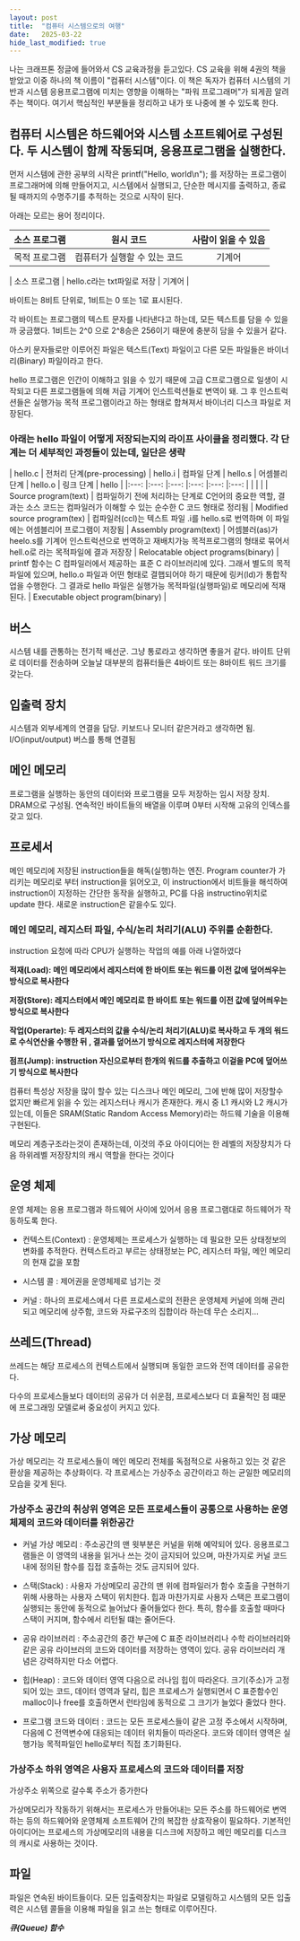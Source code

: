 ```yaml
---
layout: post
title:  "컴퓨터 시스템으로의 여행"
date:   2025-03-22
hide_last_modified: true
---
```


나는 크래프톤 정글에 들어와서 CS 교육과정을 듣고있다. CS 교육을 위해 4권의 책을 받았고 이중 하나의 책 이름이 "컴퓨터 시스템"이다. 이 책은 독자가 컴퓨터 시스템의 기반과 시스템 응용프로그램에 미치는 영향을 이해하는 "파워 프로그래머"가 되게끔 알려주는 책이다. 여기서 핵심적인 부분들을 정리하고 내가 또 나중에 볼 수 있도록 한다.

## 컴퓨터 시스템은 하드웨어와 시스템 소프트웨어로 구성된다. 두 시스템이 함께 작동되며, 응용프로그램을 실행한다.


먼저 시스템에 관한 공부의 시작은 printf("Hello, world\n"); 를 저장하는 프로그램이 프로그래머에 의해 만들어지고, 시스템에서 실행되고, 단순한 메시지를 출력하고, 종료될 때까지의 수명주기를 추적하는 것으로 시작이 된다.

아래는 모르는 용어 정리이다.

| 소스 프로그램 | 원시 코드 | 사람이 읽을 수 있음 |
|:---:|:---:|:---:|
| 목적 프로그램 | 컴퓨터가 실행할 수 있는 코드 | 기계어 |


| 소스 프로그램 | hello.c라는 txt파일로 저장 | 기계어 |

바이트는 8비트 단위로, 1비트는 0 또는 1로 표시된다.

각 바이트는 프로그램의 텍스트 문자를 나타낸다고 하는데, 모든 텍스트를 담을 수 있을까 궁금했다. 1비트는 2^0 으로 2^8승은 256이기 때문에 충분히 담을 수 있을거 같다.

아스키 문자들로만 이루어진 파일은 텍스트(Text) 파일이고 다른 모든 파일들은 바이너리(Binary) 파일이라고 한다.

hello 프로그램은 인간이 이해하고 읽을 수 있기 때문에 고급 C프로그램으로 일생이 시작되고 다른 프로그램들에 의해 저급 기계어 인스트럭션들로 변역이 돼. 그 후 인스트럭션들은 실행가능 목적 프로그램이라고 하는 형태로 합쳐져서 바이너리 디스크 파일로 저장된다.

### 아래는 hello 파일이 어떻게 저장되는지의 라이프 사이클을 정리했다. 각 단계는 더 세부적인 과정들이 있는데, 일단은 생략

| hello.c              | 전처리 단계(pre-processing)                                                                                           | hello.i                         | 컴파일 단계                                                                             | hello.s                | 어셈블리 단계                                                                                                | hello.o                              | 링크 단계                                                                                                                                                                                                                  | hello                              |
|:---:                 |:---:                                                                                                                 |:---:                     |:---:                                                                                   |:---:                   |:---:                                                                                               |                                     |                                                                                                                                                                                                                                                    |                                    |
| Source program(text) | 컴파일하기 전에 처리하는 단계로 C언어의 중요한 역할, 결과는 소스 코드는 컴파일러가 이해할 수 있는 순수한 C 코드 형태로 정리됨 | Modified source program(tex)                     | 컴파일러(ccl)는 텍스트 파일 .i를 hello.s로 번역하며 이 파일에는 어셈블리어 프로그램이 저장됨 | Assembly program(text) | 어셈블러(as)가 heelo.s를 기계어 인스트럭션으로 번역하고 재배치가능 목적프로그램의 형태로 묶어서 hell.o로 라는 목적파일에 결과 저장장 | Relocatable object programs(binary) | printf 함수는 C 컴파일러에서 제공하는 표준 C 라이브러리에 있다. 그래서 별도의 목적파일에 있으며, hello.o 파일과 어떤 형태로 결햅되어야 하기 때문에 링커(ld)가 통합작업을 수행한다. 그 결과로 hello 파일은 실행가능 목적파일(실행파일)로 메모리에 적재된다. | Executable object program(binary) |


## 버스

시스템 내를 관통하는 전기적 배선군. 그냥 통로라고 생각하면 좋을거 같다. 바이트 단위로 데이터를 전송하며 오늘날 대부분의 컴퓨터들은 4바이트 또는 8바이트 워드 크기를 갖는다.

## 입출력 장치

시스템과 외부세계의 연결을 담당. 키보드나 모니터 같은거라고 생각하면 됨. I/O(input/output) 버스를 통해 연결됨

## 메인 메모리

프로그램을 실행하는 동안의 데이터와 프로그램을 모두 저장하는 임시 저장 장치. DRAM으로 구성됨. 연속적인 바이트들의 배열을 이루며 0부터 시작해 고유의 인덱스를 갖고 있다.

## 프로세서

메인 메모리에 저장된 instruction들을 해독(실행)하는 엔진. Program counter가 가리키는 메모리로 부터 instruction을 읽어오고, 이 instruction에서 비트들을 해석하여 instruction이 지정하는 간단한 동작을 실행하고, PC를 다음 instructino위치로 update 한다. 새로운 instruction은 같을수도 있다.

### 메인 메모리, 레지스터 파일, 수식/논리 처리기(ALU) 주위를 순환한다.

instruction 요청에 따라 CPU가 실행하는 작업의 예를 아래 나열하였다

**적재(Load): 메인 메모리에서 레지스터에 한 바이트 또는 워드를 이전 값에 덮어씌우는 방식으로 복사한다**

**저장(Store): 레지스터에서 메인 메모리로 한 바이트 또는 워드를 이전 값에 덮어씌우는 방식으로 복사한다**

**작업(Operarte): 두 레지스터의 값을 수식/논리 처리기(ALU)로 복사하고 두 개의 워드로 수식연산을 수행한 뒤 , 결과를 덮어쓰기 방식으로 레지스터에 저장한다**

**점프(Jump): instruction 자신으로부터 한개의 워드를 추출하고 이걸을 PC에 덮어쓰기 방식으로 복사한다**


컴퓨터 특성상 저장을 많이 할수 있는 디스크나 메인 메모리, 그에 반해 많이 저장할수 없지만 빠르게 읽을 수 있는 레지스터나 캐시가 존재한다. 캐시 중 L1 캐시와 L2 캐시가 있는데, 이들은 SRAM(Static Random Access Memory)라는 하드웨 기술을 이용해 구현된다.

메모리 계층구조라는것이 존재하는데, 이것의 주요 아이디어는 한 레벨의 저장장치가 다음 하위레벨 저장장치의 캐시 역할을 한다는 것이다

## 운영 체제

운영 체제는 응용 프로그램과 하드웨어 사이에 있어서 응용 프로그램대로 하드웨어가 작동하도록 한다.

- 컨텍스트(Context) : 운영체제는 프로세스가 실행하는 데 필요한 모든 상태정보의 변화를 추적한다. 컨텍스트라고 부르는 상태정보는 PC, 레지스터 파일, 메인 메모리의 현재 값을 포함

- 시스템 콜 : 제어권을 운영체제로 넘기는 것

- 커널 : 하나의 프로세스에서 다른 프로세스로의 전환은 운영체제 커널에 의해 관리되고 메모리에 상주함, 코드와 자료구조의 집합이라 하는데 무슨 소리지...

## 쓰레드(Thread)

쓰레드는 해당 프로세스의 컨텍스트에서 실행되며 동일한 코드와 전역 데이터를 공유한다.

다수의 프로세스들보다 데이터의 공유가 더 쉬운점, 프로세스보다 더 효율적인 점 떄문에 프로그래밍 모델로써 중요성이 커지고 있다.

## 가상 메모리

가상 메모리는 각 프로세스들이 메인 메모리 전체를 독점적으로 사용하고 있는 것 같은 환상을 제공하는 추상화이다. 각 프로세스는 가상주소 공간이라고 하는 균일한 메모리의 모습을 갖게 된다.

### 가상주소 공간의 취상위 영역은 모든 프로세스들이 공통으로 사용하는 운영체제의 코드와 데이터를 위한공간

- 커널 가상 메모리 : 주소공간의 맨 윗부분은 커널을 위해 예약되어 있다. 응용프로그램들은 이 영역의 내용을 읽거나 쓰는 것이 금지되어 있으며, 마찬가지로 커널 코드 내에 정의된 함수를 집접 호출하는 것도 금지되어 있다.

- 스택(Stack) : 사용자 가상메모리 공간의 맨 위에 컴파일러가 함수 호출을 구현하기 위해 사용하는 사용자 스택이 위치한다. 힙과 마찬가지로 사용자 스택은 프로그램이 실행되는 동안에 동적으로 늘어났다 줄어들었다 한다. 특히, 함수를 호출할 때마다 스택이 커지며, 함수에서 리턴될 떄는 줄어든다.

- 공유 라이브러리 : 주소공간의 중간 부근에 C 표준 라이브러리나 수학 라이브러리와 같은 공유 라이브러의 코드와 데이터를 저장하는 영역이 있다. 공유 라이브러리 개념은 강력하지만 다소 어렵다.

- 힙(Heap) : 코드와 데이터 영역 다음으로 러나임 힙이 따라온다. 크기(주소)가 고정되어 있는 코드, 데이터 영역과 달리, 힙은 프로세스가 실행되면서 C 표준함수인 malloc이나 free를 호출하면서 런타임에 동적으로 그 크기가 늘었다 줄었다 한다.  

- 프로그램 코드와 데이터 : 코드는 모든 프로세스들이 같은 고정 주소에서 시작하며, 다음에 C 전역변수에 대응되는 데이터 위치들이 따라온다. 코드와 데이터 영역은 실행가능 목적파일인 hello로부터 직접 초기화된다.

### 가상주소 하위 영역은 사용자 프로세스의 코드와 데이터를 저장

가상주소 위쪽으로 갈수록 주소가 증가한다

가상메모리가 작동하기 위해서는 프로세스가 만들어내는 모든 주소를 하드웨어로 변역하는 등의 하드웨어와 운영체제 소프트웨어 간의 복잡한 상효작용이 필요하다. 기본적인 아이디어는 프로세스의 가상메모리의 내용을 디스크에 저장하고 메인 메모리를 디스크의 캐시로 사용하는 것이다.

## 파일
파일은 연속된 바이트들이다. 모든 입출력장치는 파일로 모델링하고 시스템의 모든 입출력은 시스템 콜들을 이용해 파일을 읽고 쓰는 형태로 이루어진다.

***큐(Queue) 함수***